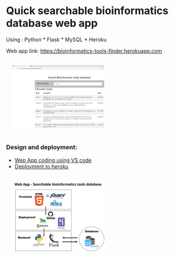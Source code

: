 # Quick searchable bioinformatics database web app
Using : Python * Flask * MySQL * Heroku

Web app link: https://bioinformatics-tools-finder.herokuapp.com

<img style="margin:1rem;" width="50%" src="demo.png" />


### Design and deployment:

- [Wep App coding using VS code](https://github.com/AAlhendi1707/bioinformatics-tools-finder/blob/main/design.md)
- [Deployment to heroku](https://github.com/AAlhendi1707/bioinformatics-tools-finder/blob/main/deployment.md)

<img style="margin:1rem;" width="50%" src="app-workflow.png" />
